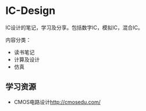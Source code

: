 # IC-Design

IC设计的笔记，学习及分享。包括数字IC，模拟IC，混合IC。

内容分类：

- 读书笔记
- 计算及设计
- 仿真

## 学习资源

- CMOS电路设计<http://cmosedu.com/>
